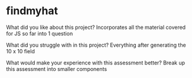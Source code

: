 # findmyhat

What did you like about this project?
  Incorporates all the material covered for JS so far into 1 question
  
What did you struggle with in this project?
  Everything after generating the 10 x 10 field
  
What would make your experience with this assessment better?
  Break up this assessment into smaller components
